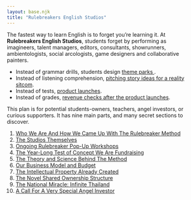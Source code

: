 ```yaml
---
layout: base.njk
title: "Rulebreakers English Studios"
---
```


The fastest way to learn English is to forget you’re learning it.  At **Rulebreakers English Studios**, students forget by performing as imagineers, talent managers, editors, consultants, showrunners, ambientologists, social arcologists, game designers and collaborative painters. 

- Instead of grammar drills, students design [theme parks ](/studios/unicornworld/).  
- Instead of listening comprehension, [pitching story ideas for a reality sitcom](/studios/channel-99/).  
- Instead of tests, [product launches](/studios/meanbabies/).  
- Instead of grades, [revenue checks after the product launches](/studios/experience-worker/).  

This plan is for potential students-owners, teachers, angel investors, or curious supporters. It has nine main parts, and many secret sections to discover. 

1. [Who We Are And How We Came Up With The Rulebreaker Method](/background/)
2. [The Studios Themselves](/studios/)
3. [Ongoing Rulebreaker Pop-Up Workshops](/workshops/)
4. [The Year-Long Test of Concept We Are Fundraising](/year-test/)
5. [The Theory and Science Behind The Method](/theory/)
6. [Our Business Model and Budget](/revenue/)
7. [The Intellectual Property Already Created](/budget/)
8. [The Novel Shared Ownership Structure](/ownership/)
9. [The National Miracle: Infinite Thailand](/infinitethailand)
10. [A Call For A Very Special Angel Investor](/investors/)
